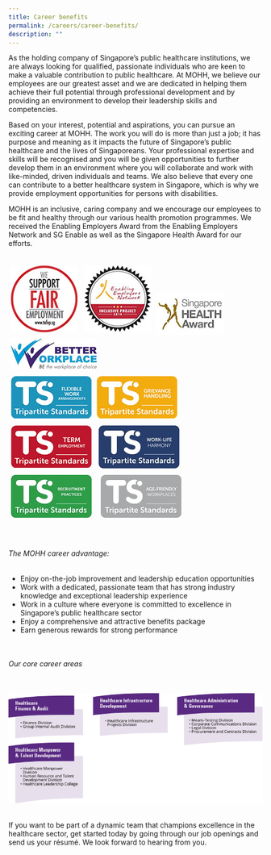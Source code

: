 ```yaml
---
title: Career benefits
permalink: /careers/career-benefits/
description: ""
---
```

<div class="internship">
   <p>​​​​As the holding company of Singapore’s public healthcare institutions, we are always looking for qualified, passionate individuals who are keen to make a valuable contribution to public healthcare.  At MOHH, we believe our employees are our greatest asset and we are dedicated in helping them achieve their full potential through professional development and by providing an environment to develop their leadership skills and competencies.</p>
   <p>Based on your interest, potential and aspirations, you can pursue an exciting career at MOHH. The work you will do is more than just a job; it has purpose and meaning as it impacts the future of Singapore’s public healthcare and the lives of Singaporeans.  Your professional expertise and skills will be recognised and you will be given opportunities to further develop them in an environment where you will collaborate and work with like-minded, driven individuals and teams. We also believe that every one can contribute to a better healthcare system in Singapore, which is why we provide employment opportunities for persons with disabilities.</p>
   <p>MOHH is an inclusive, caring company and we encourage our employees to be fit and healthy through our various health promotion programmes.  We received the Enabling Employers Award from the Enabling Employers Network and SG Enable as well as the Singapore Health Award for our efforts.</p>
   <br>
   <img class="awards-logos" alt="Fair Employment" src="/Images/our-awards-fair-employment.jpg" style="margin:5px;width:132px;"> 
   <img class="awards-logos" alt="Enabling Employers Network" src="/Images/our-awards-enabling-emplyers-network.jpg" style="margin:5px;width:132px;"> 
   <img class="awards-logos" alt="Singapore Health Award" src="/Images/our-awards-singapore-health-award.jpg">                     &nbsp; 
   <img class="awards-logos" alt="Better Workplace" src="/Images/our-awards-singapore-better-workplace.jpg" style="margin:5px;">
   <br><img class="awards-logos" alt="TAFEP - Flexible work arrangement" src="/Images/ts-flexiwork.jpg" style="margin:5px;"><img class="awards-logos" alt="TAFEP - Grievance handling" src="/Images/ts-grievance.jpg" style="margin:5px;"><img class="awards-logos" alt="TAFEP - Term Contract" src="/Images/ts-termemployment.jpg" style="margin:5px;">
   <img class="awards-logos" src="/Images/TS%20WLH%20Logomark.jpg" alt="TAFEP - Work-Life Harmony" style="margin:5px;">
   <img src="/Images/TS%20RP%20Logomark.jpg" alt="TAFEP - Recruitment Practices" style="margin:5px;">&nbsp;&nbsp;<img src="/Images/TS%20AFP%20Logomark.jpg" alt="TAFEP - Age-Friendly Workplace" style="margin:5px;"><br><br>​​ 
   <h6>The MOHH career advantage:<br></h6>
   <ul>
      <li>Enjoy on-the-job improvement and leadership education opportunities</li>
      <li>Work with a dedicated, passionate team that has strong industry knowledge and exceptional leadership experience</li>
      <li>Work in a culture where everyone is committed to excellence in Singapore’s public healthcare sector</li>
      <li>Enjoy a comprehensive and attractive benefits package</li>
      <li>Earn generous rewards for strong performance</li>
   </ul>
   <p>&nbsp;</p>
   <h6>Our core career areas</h6>
   <br>
   <img alt="MOHH Career Core Areas" src="/Images/career-benefits-core-areas(new).gif">
   <br>
   <br>
   <p>If you want to be part of a dynamic team that champions excellence in the healthcare sector, get started today by going through our job openings and send us your résumé.  We look forward to hearing from you.</p>
   <p>​</p>
</div>

